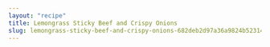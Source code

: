 ```yaml
---
layout: "recipe"
title: Lemongrass Sticky Beef and Crispy Onions
slug: lemongrass-sticky-beef-and-crispy-onions-682deb2d97a36a9824b52314
---
```

